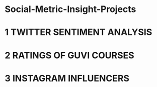 # Social-Metric-Insight-Projects

# 1 TWITTER SENTIMENT ANALYSIS
# 2 RATINGS OF GUVI COURSES
# 3 INSTAGRAM INFLUENCERS
